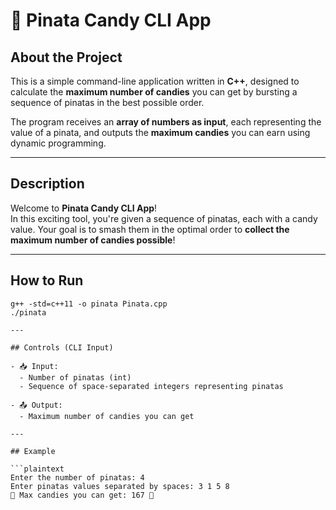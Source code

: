 # 🍬 Pinata Candy CLI App

## About the Project

This is a simple command-line application written in **C++**, designed to calculate the **maximum number of candies** you can get by bursting a sequence of pinatas in the best possible order.

The program receives an **array of numbers as input**, each representing the value of a pinata, and outputs the **maximum candies** you can earn using dynamic programming.

---

## Description

Welcome to **Pinata Candy CLI App**!  
In this exciting tool, you're given a sequence of pinatas, each with a candy value. Your goal is to smash them in the optimal order to **collect the maximum number of candies possible**!

---

## How to Run

```plaintext
g++ -std=c++11 -o pinata Pinata.cpp 
./pinata

---

## Controls (CLI Input)

- 📥 Input:  
  - Number of pinatas (int)  
  - Sequence of space-separated integers representing pinatas

- 📤 Output:  
  - Maximum number of candies you can get

---

## Example

```plaintext
Enter the number of pinatas: 4  
Enter pinatas values separated by spaces: 3 1 5 8  
🎉 Max candies you can get: 167 🎉
